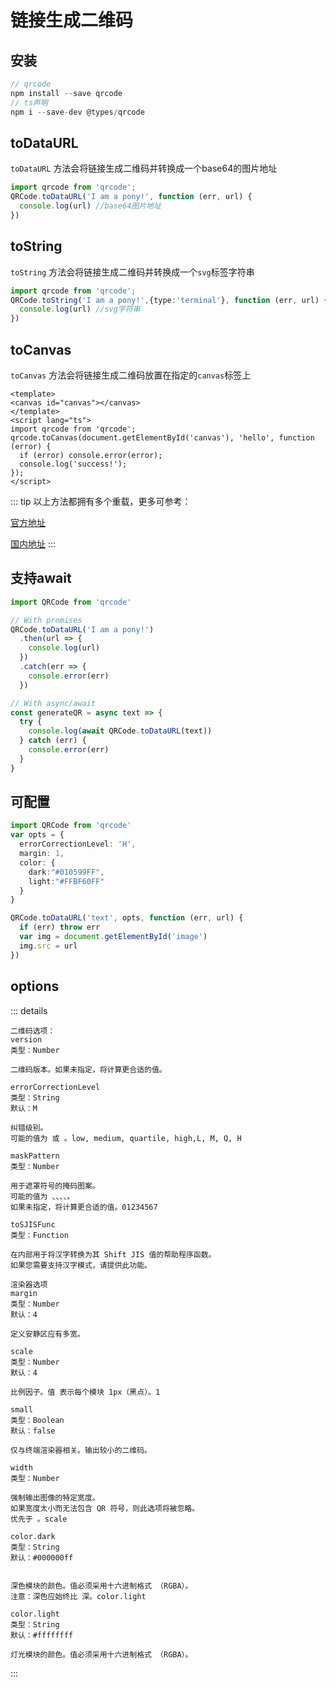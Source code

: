 # 链接生成二维码
## 安装
```ts
// qrcode
npm install --save qrcode
// ts声明
npm i --save-dev @types/qrcode
```
## toDataURL 
`toDataURL` 方法会将链接生成二维码并转换成一个base64的图片地址
```ts
import qrcode from 'qrcode';
QRCode.toDataURL('I am a pony!', function (err, url) {
  console.log(url) //base64图片地址
})
```
## toString
`toString` 方法会将链接生成二维码并转换成一个`svg`标签字符串
```ts
import qrcode from 'qrcode';
QRCode.toString('I am a pony!',{type:'terminal'}, function (err, url) {
  console.log(url) //svg字符串
})
```
## toCanvas
`toCanvas` 方法会将链接生成二维码放置在指定的`canvas`标签上
```vue
<template>
<canvas id="canvas"></canvas>
</template>
<script lang="ts">
import qrcode from 'qrcode';
qrcode.toCanvas(document.getElementById('canvas'), 'hello', function (error) {
  if (error) console.error(error);
  console.log('success!');
});
</script>
```
::: tip
以上方法都拥有多个重载，更多可参考：

[官方地址](https://github.com/soldair/node-qrcode#qr-code-options)

[国内地址](https://www.npmjs.com/package/qrcode)
:::
## 支持await
```ts
import QRCode from 'qrcode'

// With promises
QRCode.toDataURL('I am a pony!')
  .then(url => {
    console.log(url)
  })
  .catch(err => {
    console.error(err)
  })

// With async/await
const generateQR = async text => {
  try {
    console.log(await QRCode.toDataURL(text))
  } catch (err) {
    console.error(err)
  }
}
```
## 可配置
```ts
import QRCode from 'qrcode'
var opts = {
  errorCorrectionLevel: 'H',
  margin: 1,
  color: {
    dark:"#010599FF",
    light:"#FFBF60FF"
  }
}

QRCode.toDataURL('text', opts, function (err, url) {
  if (err) throw err
  var img = document.getElementById('image')
  img.src = url
})
```
## options
::: details
```
二维码选项：
version
类型：Number

二维码版本。如果未指定，将计算更合适的值。

errorCorrectionLevel
类型：String
默认：M

纠错级别。
可能的值为 或 。low, medium, quartile, high,L, M, Q, H

maskPattern
类型：Number

用于遮罩符号的掩码图案。
可能的值为 、、、、。
如果未指定，将计算更合适的值。01234567

toSJISFunc
类型：Function

在内部用于将汉字转换为其 Shift JIS 值的帮助程序函数。
如果您需要支持汉字模式，请提供此功能。

渲染器选项
margin
类型：Number
默认：4

定义安静区应有多宽。

scale
类型：Number
默认：4

比例因子。值 表示每个模块 1px（黑点）。1

small
类型：Boolean
默认：false

仅与终端渲染器相关。输出较小的二维码。

width
类型：Number

强制输出图像的特定宽度。
如果宽度太小而无法包含 QR 符号，则此选项将被忽略。
优先于 。scale

color.dark
类型：String
默认：#000000ff


深色模块的颜色。值必须采用十六进制格式 （RGBA）。
注意：深色应始终比 深。color.light

color.light
类型：String
默认：#ffffffff

灯光模块的颜色。值必须采用十六进制格式 （RGBA）。
```
:::